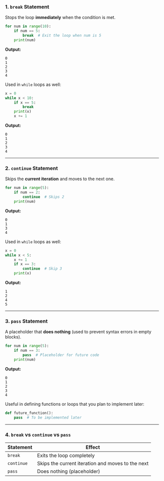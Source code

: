 ### 1. `break` Statement
Stops the loop **immediately** when the condition is met.

```python
for num in range(10):
    if num == 5:
        break  # Exit the loop when num is 5
    print(num)
```

**Output:**  
```
0
1
2
3
4
```

Used in `while` loops as well:

```python
x = 0
while x < 10:
    if x == 5:
        break
    print(x)
    x += 1
```

**Output:**  
```
0
1
2
3
4
```

---

### 2. `continue` Statement
Skips the **current iteration** and moves to the next one.

```python
for num in range(5):
    if num == 2:
        continue  # Skips 2
    print(num)
```

**Output:**  
```
0
1
3
4
```

Used in `while` loops as well:

```python
x = 0
while x < 5:
    x += 1
    if x == 3:
        continue  # Skip 3
    print(x)
```

**Output:**  
```
1
2
4
5
```

---

### 3. `pass` Statement
A placeholder that **does nothing** (used to prevent syntax errors in empty blocks).

```python
for num in range(5):
    if num == 3:
        pass  # Placeholder for future code
    print(num)
```

**Output:**  
```
0
1
2
3
4
```

Useful in defining functions or loops that you plan to implement later:

```python
def future_function():
    pass  # To be implemented later
```

---

### 4. `break` vs `continue` vs `pass`
| Statement  | Effect |
|------------|--------|
| `break`    | Exits the loop completely |
| `continue` | Skips the current iteration and moves to the next |
| `pass`     | Does nothing (placeholder) |
